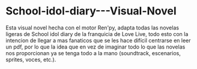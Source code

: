 ﻿# School-idol-diary---Visual-Novel


Esta visual novel hecha con el motor Ren'py, adapta todas las novelas ligeras de School idol diary 
de la franquicia de Love Live, todo esto con la intencion de llegar a mas fanaticos que se les hace difícil centrarse en leer un pdf,
por lo que la idea que en vez de imaginar todo lo que las novelas nos proporcionan ya se tenga todo a la mano (soundtrack, escenarios, sprites, voces, etc.).
